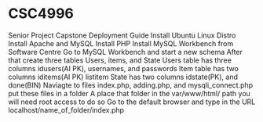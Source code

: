 # CSC4996
Senior Project Capstone
Deployment Guide
Install Ubuntu Linux Distro
Install Apache and MySQL
Install PHP
Install MySQL Workbench from Software Centre
Go to MySQL Workbench and start a new schema
After that create three tables Users, items, and State
Users table has three columns idusers(AI PK), usernames, and passwords
Item table has two columns iditems(AI PK) listitem
State has two columns idstate(PK), and done(BIN)
Naviagte to files index.php, adding.php, and mysqli_connect.php put these files in a folder
A place that folder in the var/www/html/ path you will need root access to do so
Go to the default browser and type in the URL localhost/name_of_folder/index.php
